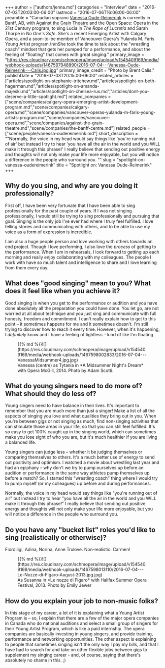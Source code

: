 +++
author = ["authors/jenna.md"]
categories = "Interview"
date = "2016-07-03T20:03:00-06:00"
lastmod = "2016-07-06T16:06:00-06:00"
preamble = "Canadian soprano [Vanessa Oude-Reimerink](/scene/people/vanessa-oude-reimerink/) is currently in Banff, AB, with [Against the Grain Theatre](/scene/companies/against-the-grain-theatre/) and the Open Space: Opera in the 21st Century program, to sing Lucia in *The Rape of Lucretia* and Sarah Thorpe in *No One's Safe*. She's a recent Emerging Artist with Calgary Opera, and a soon-to-be member of Vancouver Opera's Yulanda M. Faris Young Artist program.\n\nShe took the time to talk about the \"wrestling coach\" mindset that gets her pumped for a performance, and about the feeling of \"floating\" that comes with great singing."
primary_image = "https://res.cloudinary.com/schmopera/image/upload/v1545409169/media/webhook-uploads/1467597948890/2016-07-04---Vanessa-Oude-Reimerink---Calis.jpg.jpg"
primary_image_credit = "Photo by Brent Calis."
publishDate = "2016-07-03T20:15:00-06:00"
related_articles = ["articles/spotlight-on-stephanie-tritchew.md","articles/spotlight-on-beth-hagerman.md","articles/spotlight-on-amanda-majeski.md","articles/spotlight-on-chelsea-rus.md","articles/dont-you-deserve-a-little-spotlight.md"]
related_companies = ["scene/companies/calgary-opera-emerging-artist-development-program.md","scene/companies/calgary-opera.md","scene/companies/vancouver-operas-yulanda-m-faris-young-artists-program.md","scene/companies/vancouver-opera.md","scene/companies/against-the-grain-theatre.md","scene/companies/the-banff-centre.md"]
related_people = ["scene/people/vanessa-oudereimerink.md"]
short_description = "&quot;Normally, the voice in my head would say things like &#039;you&#039;re running out of air&#039; but instead I try to hear &#039;you have all the air in the world and you WILL make it through this phrase!&#039; I really believe that sending out positive energy and thoughts will not only make your life more enjoyable, but you will notice a difference in the people who surround you. &quot;"
slug = "spotlight-on-vanessa-oudereimerink"
title = "Spotlight on: Vanessa Oude-Reimerink"
+++

## Why do you sing, and why are you doing it professionally?

First off, I have been very fortunate that I have been able to sing professionally for the past couple of years. If I was not singing professionally, I would still be trying to sing professionally and pursuing that goal. Singing is the only job I've ever had where I truly feel fulfilled. I love telling stories and communicating with others, and to be able to use my voice as a form of expression is incredible. 

I am also a huge people person and love working with others towards an end project. Though I love performing, I also love the *process* of getting to the performance. When I am in rehearsals, I look forward to getting up each morning and really enjoy collaborating with my colleagues. The people I work with have so much talent and intelligence to share and I love learning from them every day.

## What does "good singing" mean to you? What does it feel like when you achieve it?

Good singing is when you get to the performance or audition and you have done absolutely all the preparation you could have done. You let go, are not worried at all about technique and you just sing and communicate with full honesty, freedom and commitment. I can't really explain how to get to this point – it sometimes happens for me and it sometimes doesn't. I'm still trying to discover how to reach it every time. However, when it's happening, I *definitely* know and I have a feeling of lightless – kind of like I'm floating. 

<figure data-type="image">{{% md %}}![](https://res.cloudinary.com/schmopera/image/upload/v1545409169/media/webhook-uploads/1467598002833/2016-07-04---VanessaMidsummer4.jpg.jpg)
<figcaption>Vanessa (centre) as Tytania in *A Midsummer Night's Dream* with Opera McGill, 2014. Photo by Adam Scotti.</figcaption>
</figure>

## What do young singers need to do more of? What should they do less of?

Young singers need to have balance in their lives. It's important to remember that you are much more than just a singer! Make a list of all the aspects of singing you love and what qualities they bring out in you. When you're between gigs or not singing as much, find non-singing activities that can stimulate those areas in your life, so that you can still feel fulfilled. It's so easy to get 100% caught up in the singing world, which can sometimes make you lose sight of who you are, but it's much healthier if you are living a balanced life.

Young singers can judge less – whether it be judging themselves or comparing themselves to others. It's a much better use of energy to send out positivity and optimism. I watched a movie about wrestling last year and had an epiphany – why don't we try to pump ourselves up before an audition or performance in the same way athletes pump themselves up before a match? So, I started this "wrestling coach" thing where I would try to pump myself (or my colleagues) up before and during performances. 

Normally, the voice in my head would say things like "you're running out of air" but instead I try to hear "you have all the air in the world and you WILL make it through this phrase!" I really believe that sending out positive energy and thoughts will not only make your life more enjoyable, but you will notice a difference in the people who surround you. 

## Do you have any "bucket list" roles you'd like to sing (realistically or otherwise)? 

Fiordiligi, Adina, Norina, Anne Trulove. Non-realistic: Carmen!

<figure data-type="image">{{% md %}}![](https://res.cloudinary.com/schmopera/image/upload/v1545409169/media/webhook-uploads/1467598013110/2016-07-04---Le-Nozze-di-Figaro-August-2013.jpg.jpg)
<figcaption>As Susanna in *Le nozze di Figaro* with Halifax Summer Opera Festival, 2013. Photo by Emily Jewer
</figcaption>
</figure>

## How do you explain your job to non-music folks?

In this stage of my career, a lot of it is explaining what a Young Artist Program is – so, I explain that there are a few of the major opera companies in Canada who do national auditions and select a small group of singers for their Young Artist Program, which is like a paid internship. The opera companies are basically investing in young singers, and provide training, performance and networking opportunities. The other aspect is explaining to people that sometimes singing isn't the only way I pay my bills, and that I have had to search for and take on other flexible jobs between gigs to supplement my singing career - and, of course, saying that there's absolutely no shame in this. ;)
